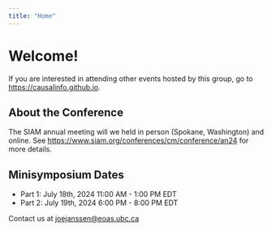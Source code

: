 ```yaml
---
title: "Home"
---
```


# Welcome!

If you are interested in attending other events hosted by this group, go to https://causalinfo.github.io.


## About the Conference

The SIAM annual meeting will we held in person (Spokane, Washington) and online. See https://www.siam.org/conferences/cm/conference/an24 for more details.

## Minisymposium Dates
* Part 1: July 18th, 2024 11:00 AM - 1:00 PM EDT
* Part 2: July 19th, 2024 6:00 PM - 8:00 PM EDT

Contact us at <joejanssen@eoas.ubc.ca>
